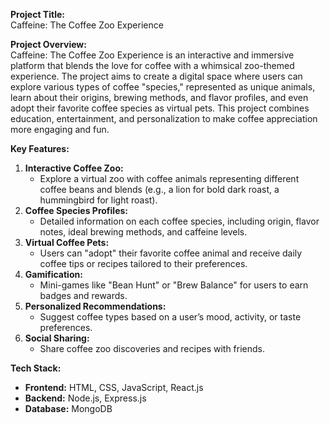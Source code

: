 **Project Title:**  
Caffeine: The Coffee Zoo Experience  

**Project Overview:**  
Caffeine: The Coffee Zoo Experience is an interactive and immersive platform that blends the love for coffee with a whimsical zoo-themed experience. The project aims to create a digital space where users can explore various types of coffee "species," represented as unique animals, learn about their origins, brewing methods, and flavor profiles, and even adopt their favorite coffee species as virtual pets. This project combines education, entertainment, and personalization to make coffee appreciation more engaging and fun.  

**Key Features:**  
1. **Interactive Coffee Zoo:**
   - Explore a virtual zoo with coffee animals representing different coffee beans and blends (e.g., a lion for bold dark roast, a hummingbird for light roast).  
2. **Coffee Species Profiles:**  
   - Detailed information on each coffee species, including origin, flavor notes, ideal brewing methods, and caffeine levels.  
3. **Virtual Coffee Pets:**  
   - Users can "adopt" their favorite coffee animal and receive daily coffee tips or recipes tailored to their preferences.  
4. **Gamification:**  
   - Mini-games like "Bean Hunt" or "Brew Balance" for users to earn badges and rewards.  
5. **Personalized Recommendations:**  
   - Suggest coffee types based on a user’s mood, activity, or taste preferences.  
6. **Social Sharing:**  
   - Share coffee zoo discoveries and recipes with friends.    

**Tech Stack:**  
- **Frontend:** HTML, CSS, JavaScript, React.js 
- **Backend:** Node.js, Express.js 
- **Database:** MongoDB


